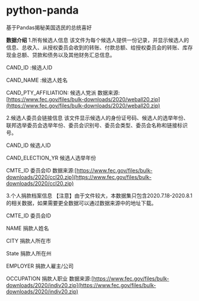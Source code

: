 # python-panda

基于Pandas揭秘美国选民的总统喜好


**数据介绍**
1.所有候选人信息
该文件为每个候选人提供一份记录，并显示候选人的信息、总收入、从授权委员会收到的转账、付款总额、给授权委员会的转账、库存现金总额、贷款和债务以及其他财务汇总信息。

CAND_ID :候选人ID

CAND_NAME :候选人姓名

CAND_PTY_AFFILIATION: 候选人党派
数据来源:[https://www.fec.gov/files/bulk-downloads/2020/weball20.zip](https://www.fec.gov/files/bulk-downloads/2020/weball20.zip)

2.候选人委员会链接信息
该文件显示候选人的身份证号码、候选人的选举年份、联邦选举委员会选举年份、委员会识别号、委员会类型、委员会名称和链接标识号。

CAND_ID 候选人ID

CAND_ELECTION_YR 候选人选举年份

CMTE_ID 委员会ID
数据来源:[https://www.fec.gov/files/bulk-downloads/2020/ccl20.zip](https://www.fec.gov/files/bulk-downloads/2020/ccl20.zip)

3.个人捐款档案信息
【注意】由于文件较大，本数据集只包含2020.7.18-2020.8.1的相关数据，如果需要更全数据可以通过数据来源中的地址下载。

CMTE_ID 委员会ID

NAME 捐款人姓名

CITY 捐款人所在市

State 捐款人所在州

EMPLOYER 捐款人雇主/公司

OCCUPATION 捐款人职业
数据来源:[https://www.fec.gov/files/bulk-downloads/2020/indiv20.zip](https://www.fec.gov/files/bulk-downloads/2020/indiv20.zip)
